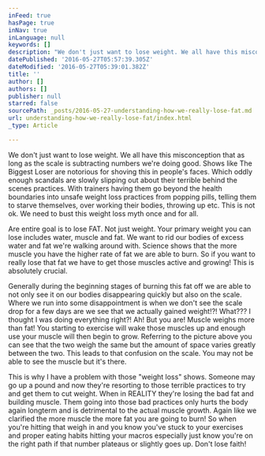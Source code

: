 ```yaml
---
inFeed: true
hasPage: true
inNav: true
inLanguage: null
keywords: []
description: "We don't just want to lose weight. We all have this misconception that as long as the scale is subtracting numbers we're doing good. Shows like The Biggest Loser are notorious for shoving this in people's faces. Which oddly enough scandals are slowly slipping out about their terrible behind the scenes practices. With trainers having them go beyond the health boundaries into unsafe weight loss practices from popping pills, telling them to starve themselves, over working their bodies, throwing up etc. This is not ok. We need to "
datePublished: '2016-05-27T05:57:39.305Z'
dateModified: '2016-05-27T05:39:01.382Z'
title: ''
author: []
authors: []
publisher: null
starred: false
sourcePath: _posts/2016-05-27-understanding-how-we-really-lose-fat.md
url: understanding-how-we-really-lose-fat/index.html
_type: Article

---
```

We don't just want to lose weight. We all have this misconception that as long as the scale is subtracting numbers we're doing good. Shows like The Biggest Loser are notorious for shoving this in people's faces. Which oddly enough scandals are slowly slipping out about their terrible behind the scenes practices. With trainers having them go beyond the health boundaries into unsafe weight loss practices from popping pills, telling them to starve themselves, over working their bodies, throwing up etc. This is not ok. We need to bust this weight loss myth once and for all.

Are entire goal is to lose FAT. Not just weight. Your primary weight you can lose includes water, muscle and fat. We want to rid our bodies of excess water and fat we're walking around with. Science shows that the more muscle you have the higher rate of fat we are able to burn. So if you want to really lose that fat we have to get those muscles active and growing! This is absolutely crucial. 

Generally during the beginning stages of burning this fat off we are able to not only see it on our bodies disappearing quickly but also on the scale. Where we run into some disappointment is when we don't see the scale drop for a few days are we see that we actually gained weight!?! What??? I thought I was doing everything right?! Ah! But you are! Muscle weighs more than fat! You starting to exercise will wake those muscles up and enough use your muscle will then begin to grow. Referring to the picture above you can see that the two weigh the same but the amount of space varies greatly between the two. This leads to that confusion on the scale. You may not be able to see the muscle but it's there. 

This is why I have a problem with those "weight loss" shows. Someone may go up a pound and now they're resorting to those terrible practices to try and get them to cut weight. When in REALITY they're losing the bad fat and building muscle. Them going into those bad practices only hurts the body again longterm and is detrimental to the actual muscle growth. Again like we clarified the more muscle the more fat you are going to burn! So when you're hitting that weigh in and you know you've stuck to your exercises and proper eating habits hitting your macros especially just know you're on the right path if that number plateaus or slightly goes up. Don't lose faith!